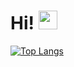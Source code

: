 # Hi! <img src="https://raw.githubusercontent.com/MartinHeinz/MartinHeinz/master/wave.gif" width="30px">

[![Top Langs](https://github-readme-stats.vercel.app/api/top-langs/?username=exsanik&theme=material-palenight&hide=jupyter%20notebook,html,css&langs_count=9)](https://github.com/exsanik)
